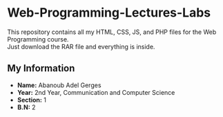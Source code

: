 # Web-Programming-Lectures-Labs

This repository contains all my HTML, CSS, JS, and PHP files for the Web Programming course.  
Just download the RAR file and everything is inside.

## My Information

- **Name:** Abanoub Adel Gerges
- **Year:** 2nd Year, Communication and Computer Science
- **Section:** 1
- **B.N:** 2
